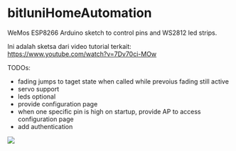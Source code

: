 # bitluniHomeAutomation
WeMos ESP8266 Arduino sketch to control pins and WS2812 led strips.

Ini adalah sketsa dari video tutorial terkait:
https://www.youtube.com/watch?v=7Dv70ci-MOw

TODOs:
- fading jumps to taget state when called while prevoius fading still active
- servo support
- leds optional
- provide configuration page
- when one specific pin is high on startup, provide AP to access configuration page
- add authentication

![](anime.chill.gif)
